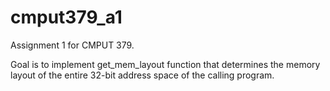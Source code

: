 cmput379_a1
===========

Assignment 1 for CMPUT 379.

Goal is to implement get_mem_layout function that determines the memory layout of the entire 32-bit address space of the calling program.
